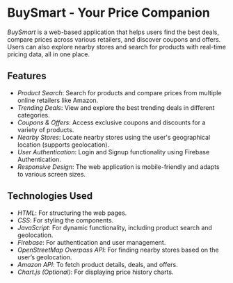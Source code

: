 # BuySmart - Your Price Companion

*BuySmart* is a web-based application that helps users find the best deals, compare prices across various retailers, and discover coupons and offers. Users can also explore nearby stores and search for products with real-time pricing data, all in one place. 

## Features

- *Product Search*: Search for products and compare prices from multiple online retailers like Amazon.
- *Trending Deals*: View and explore the best trending deals in different categories.
- *Coupons & Offers*: Access exclusive coupons and discounts for a variety of products.
- *Nearby Stores*: Locate nearby stores using the user's geographical location (supports geolocation).
- *User Authentication*: Login and Signup functionality using Firebase Authentication.
- *Responsive Design*: The web application is mobile-friendly and adapts to various screen sizes.

## Technologies Used

- *HTML*: For structuring the web pages.
- *CSS*: For styling the components.
- *JavaScript*: For dynamic functionality, including product search and geolocation.
- *Firebase*: For authentication and user management.
- *OpenStreetMap Overpass API*: For finding nearby stores based on the user’s geolocation.
- *Amazon API*: To fetch product details, deals, and offers.
- *Chart.js (Optional)*: For displaying price history charts.
